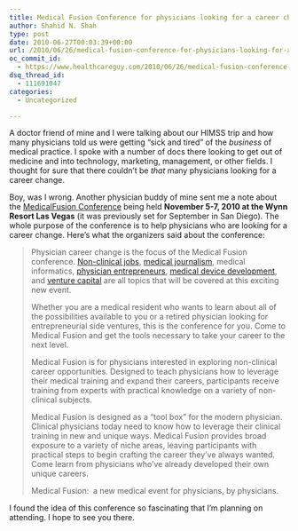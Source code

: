 ```yaml
---
title: Medical Fusion Conference for physicians looking for a career change moves to Vegas in November
author: Shahid N. Shah
type: post
date: 2010-06-27T00:03:39+00:00
url: /2010/06/26/medical-fusion-conference-for-physicians-looking-for-a-career-change-moves-to-vegas-in-november/
oc_commit_id:
  - https://www.healthcareguy.com/2010/06/26/medical-fusion-conference-for-physicians-looking-for-a-career-change-moves-to-vegas-in-november/1478770600
dsq_thread_id:
  - 111691047
categories:
  - Uncategorized

---
```

A doctor friend of mine and I were talking about our HIMSS trip and how many physicians told us were getting &#8220;sick and tired&#8221; of the _business_ of medical practice. I spoke with a number of docs there looking to get out of medicine and into technology, marketing, management, or other fields. I thought for sure that there couldn&#8217;t be _that_ many physicians looking for a career change.

Boy, was I wrong. Another physician buddy of mine sent me a note about the [MedicalFusion Conference][1] being held **November 5-7, 2010 at the Wynn Resort Las Vegas** (it was previously set for September in San Diego). The whole purpose of the conference is to help physicians who are looking for a career change. Here&#8217;s what the organizers said about the conference:

<!-- Start_Module_556 -->

> Physician career change is the focus of the Medical Fusion conference. [Non-clinical jobs][2], [medical journalism][3], medical informatics, [physician entrepreneurs][4], [medical device development][5], and [venture capital][6] are all topics that will be covered at this exciting new event.
> 
> Whether you are a medical resident who wants to learn about all of the possibilities available to you or a retired physician looking for entrepreneurial side ventures, this is the conference for you. Come to Medical Fusion and get the tools necessary to take your career to the next level.
> 
> Medical Fusion is for physicians interested in exploring non-clinical career opportunities. Designed to teach physicians how to leverage their medical training and expand their careers, participants receive training from experts with practical knowledge on a variety of non-clinical subjects.
> 
> Medical Fusion is designed as a “tool box” for the modern physician. Clinical physicians today need to know how to leverage their clinical training in new and unique ways. Medical Fusion provides broad exposure to a variety of niche areas, leaving participants with practical steps to begin crafting the career they’ve always wanted. Come learn from physicians who’ve already developed their own unique careers.
> 
> Medical Fusion:  a new medical event for physicians, by physicians.

I found the idea of this conference so fascinating that I&#8217;m planning on attending. I hope to see you there.

 [1]: https://www.medfusionconf.org
 [2]: https://medfusionconf.org/LinkClick.aspx?link=269&tabid=122
 [3]: https://medfusionconf.org/LinkClick.aspx?link=274&tabid=122
 [4]: https://medfusionconf.org/LinkClick.aspx?link=270&tabid=122
 [5]: https://medfusionconf.org/LinkClick.aspx?link=271&tabid=122
 [6]: https://medfusionconf.org/LinkClick.aspx?link=272&tabid=122